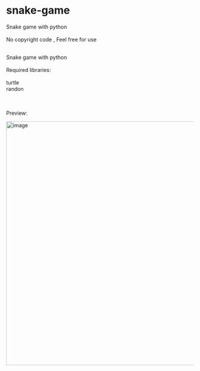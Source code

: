 # snake-game
Snake game with python
<br><br>
No copyright code , Feel free for use<br><br>

Snake game with python<br><br>
Required libraries:<br><br>
turtle<br>
randon

<br><br>
Preview:

<img width="620" height="656" alt="image" src="https://github.com/user-attachments/assets/8a99a0f6-1181-4a81-b206-65a20ed6cadd" />
